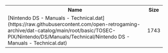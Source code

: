 <table>
<tr><th>Name</th><th>Size</th></tr>
<tr><td>[Nintendo DS - Manuals - Technical.dat](https://raw.githubusercontent.com/open-retrogaming-archive/dat-catalog/main/root/basic/TOSEC-PIX/Nintendo/DS/Manuals/Technical/Nintendo DS - Manuals - Technical.dat)</td><td>1743</td></tr>
</table>
